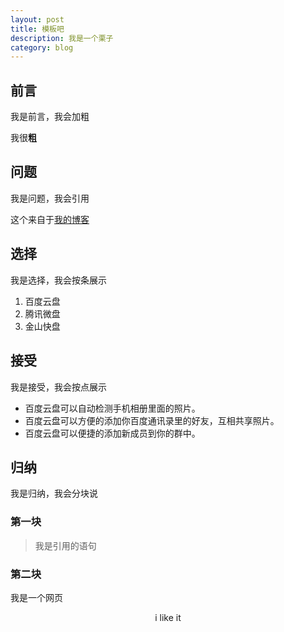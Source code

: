 ```yaml
---
layout: post
title: 模板吧
description: 我是一个栗子
category: blog
---
```


## 前言
我是前言，我会加粗

我很**粗**

## 问题
我是问题，我会引用

这个来自于[我的博客][RogerAce]

## 选择
我是选择，我会按条展示

1. 百度云盘
2. 腾讯微盘
3. 金山快盘

## 接受
我是接受，我会按点展示

- 百度云盘可以自动检测手机相册里面的照片。
- 百度云盘可以方便的添加你百度通讯录里的好友，互相共享照片。
- 百度云盘可以便捷的添加新成员到你的群中。

## 归纳
我是归纳，我会分块说
### 第一块 ###
> 我是引用的语句

### 第二块 ###
我是一个网页

<div align="center">
<p>i like it</p>
</div>

[RogerAce]:    http://rogerace.github.io  "RogerAce"
[heidy]:  http://zhihuidalian.com "Heidy"
